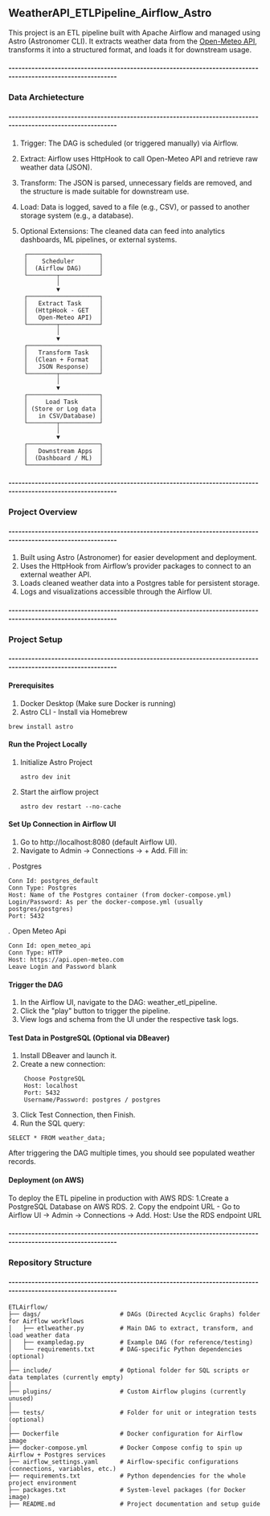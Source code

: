 ## WeatherAPI_ETLPipeline_Airflow_Astro
This project is an ETL pipeline built with Apache Airflow and managed using Astro (Astronomer CLI). It extracts weather data from the [Open-Meteo API](https://api.open-meteo.com/v1/forecast?latitude=51.5074&longitude=-0.1278&current_weather=true), transforms it into a structured format, and loads it for downstream usage.

#### -------------------------------------------------------------------------------------------------------------
### Data Archietecture 
#### -------------------------------------------------------------------------------------------------------------

1. Trigger: The DAG is scheduled (or triggered manually) via Airflow.
2. Extract: Airflow uses HttpHook to call Open-Meteo API and retrieve raw weather data (JSON).
3. Transform: The JSON is parsed, unnecessary fields are removed, and the structure is made suitable for downstream use.
4. Load: Data is logged, saved to a file (e.g., CSV), or passed to another storage system (e.g., a database).
5. Optional Extensions: The cleaned data can feed into analytics dashboards, ML pipelines, or external systems.

        ┌────────────────────┐
        │    Scheduler       │
        │  (Airflow DAG)     │
        └────────┬───────────┘
                 │
                 ▼
        ┌────────────────────┐
        │   Extract Task     │
        │  (HttpHook - GET   │
        │   Open-Meteo API)  │
        └────────┬───────────┘
                 │
                 ▼
        ┌────────────────────┐
        │   Transform Task   │
        │  (Clean + Format   │
        │   JSON Response)   │
        └────────┬───────────┘
                 │
                 ▼
        ┌────────────────────┐
        │     Load Task      │
        │ (Store or Log data │
        │   in CSV/Database) │
        └────────┬───────────┘
                 │
                 ▼
        ┌────────────────────┐
        │   Downstream Apps  │
        │  (Dashboard / ML)  │
        └────────────────────┘


#### -------------------------------------------------------------------------------------------------------------
### Project Overview
#### -------------------------------------------------------------------------------------------------------------

1. Built using Astro (Astronomer) for easier development and deployment.
2. Uses the HttpHook from Airflow’s provider packages to connect to an external weather API.
3. Loads cleaned weather data into a Postgres table for persistent storage.
4. Logs and visualizations accessible through the Airflow UI.

#### -------------------------------------------------------------------------------------------------------------
### Project Setup
#### -------------------------------------------------------------------------------------------------------------

#### Prerequisites
1. Docker Desktop (Make sure Docker is running)
2. Astro CLI - Install via Homebrew
```
brew install astro
```
#### Run the Project Locally
1. Initialize Astro Project
   ```
   astro dev init
   ```
2. Start the airflow project
   ```
   astro dev restart --no-cache
   ```
#### Set Up Connection in Airflow UI

1. Go to http://localhost:8080 (default Airflow UI).
2. Navigate to Admin → Connections → + Add.
Fill in:

  *.* Postgres 
  ``` plaintext
  Conn Id: postgres_default
  Conn Type: Postgres
  Host: Name of the Postgres container (from docker-compose.yml)
  Login/Password: As per the docker-compose.yml (usually postgres/postgres)
  Port: 5432
  ```

 *.* Open Meteo Api
  ``` plaintext
  Conn Id: open_meteo_api
  Conn Type: HTTP  
  Host: https://api.open-meteo.com
  Leave Login and Password blank
   ```

#### Trigger the DAG

1. In the Airflow UI, navigate to the DAG: weather_etl_pipeline.
2. Click the "play" button to trigger the pipeline.
3. View logs and schema from the UI under the respective task logs.

#### Test Data in PostgreSQL (Optional via DBeaver)
1. Install DBeaver and launch it.
2. Create a new connection:
   ``` plaintext
    Choose PostgreSQL
    Host: localhost
    Port: 5432
    Username/Password: postgres / postgres
   ```
4. Click Test Connection, then Finish.
5. Run the SQL query:
```
SELECT * FROM weather_data;
```
After triggering the DAG multiple times, you should see populated weather records.

#### Deployment (on AWS)
To deploy the ETL pipeline in production with AWS RDS:
1.Create a PostgreSQL Database on AWS RDS.
2. Copy the endpoint URL - Go to Airflow UI → Admin → Connections → Add. 
   Host: Use the RDS endpoint URL

#### -------------------------------------------------------------------------------------------------------------
### Repository Structure
#### -------------------------------------------------------------------------------------------------------------
``` plaintext
ETLAirflow/
├── dags/                      # DAGs (Directed Acyclic Graphs) folder for Airflow workflows
│   ├── etlweather.py          # Main DAG to extract, transform, and load weather data
│   ├── exampledag.py          # Example DAG (for reference/testing)
│   └── requirements.txt       # DAG-specific Python dependencies (optional)
│
├── include/                   # Optional folder for SQL scripts or data templates (currently empty)
│
├── plugins/                   # Custom Airflow plugins (currently unused)
│
├── tests/                     # Folder for unit or integration tests (optional)
│
├── Dockerfile                 # Docker configuration for Airflow image
├── docker-compose.yml         # Docker Compose config to spin up Airflow + Postgres services
├── airflow_settings.yaml      # Airflow-specific configurations (connections, variables, etc.)
├── requirements.txt           # Python dependencies for the whole project environment
├── packages.txt               # System-level packages (for Docker image)
├── README.md                  # Project documentation and setup guide
```





